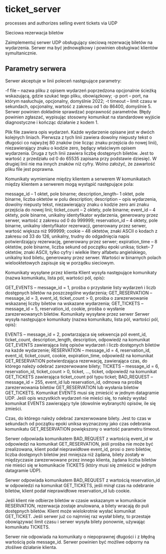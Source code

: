 # ticket_server
processes and authorizes selling event tickets via UDP

Sieciowa rezerwacja biletów

Zaimplementuj serwer UDP obsługujący sieciową rezerwację biletów na wydarzenia. Serwer ma być jednowątkowy i powinien obsługiwać klientów symultanicznie.

## Parametry serwera

Serwer akceptuje w linii poleceń następujące parametry:

-f file – nazwa pliku z opisem wydarzeń poprzedzona opcjonalnie ścieżką wskazującą, gdzie szukać tego pliku, obowiązkowy;
-p port – port, na którym nasłuchuje, opcjonalny, domyślnie 2022;
-t timeout – limit czasu w sekundach, opcjonalny, wartość z zakresu od 1 do 86400, domyślnie 5.
Serwer powinien dokładnie sprawdzać poprawność parametrów. Błędy powinien zgłaszać, wypisując stosowny komunikat na standardowe wyjście diagnostyczne i kończąc działanie z kodem 1.

Plik file zawiera opis wydarzeń. Każde wydarzenie opisane jest w dwóch kolejnych liniach. Pierwsza z tych linii zawiera dowolny niepusty tekst o długości co najwyżej 80 znaków (nie licząc znaku przejścia do nowej linii), niezawierający znaku o kodzie zero, będący właściwym opisem wydarzenia. Druga z tych linii zawiera liczbę dostępnych biletów. Jest to wartość z przedziału od 0 do 65535 zapisana przy podstawie dziesięć. W drugiej linii nie ma innych znaków niż cyfry. Wolno założyć, że zawartość pliku file jest poprawna.

Komunikaty wymieniane między klientem a serwerem
W komunikatach między klientem a serwerem mogą wystąpić następujące pola:

message_id – 1 oktet, pole binarne;
description_length– 1 oktet, pole binarne, liczba oktetów w polu description;
description – opis wydarzenia, dowolny niepusty tekst, niezawierający znaku o kodzie zero ani znaku przejścia do nowej linii;
ticket_count – 2 oktety, pole binarne;
event_id – 4 oktety, pole binarne, unikalny identyfikator wydarzenia, generowany przez serwer, wartość z zakresu od 0 do 999999;
reservation_id – 4 oktety, pole binarne, unikalny identyfikator rezerwacji, generowany przez serwer, wartość większa niż 999999;
cookie – 48 oktetów, znaki ASCII o kodach z zakresu od 33 do 126, unikalny, trudny do odgadnięcia napis potwierdzający rezerwację, generowany przez serwer;
expiration_time – 8 oktetów, pole binarne, liczba sekund od początku epoki uniksa;
ticket– 7 oktetów, znaki ASCII, tylko cyfry i wielkie litery alfabetu angielskiego, unikalny kod biletu, generowany przez serwer.
Wartości w binarnych polach wielooktetowych zapisuje się w porządku sieciowym.

Komunikaty wysyłane przez klienta
Klient wysyła następujące komunikaty (nazwa komunikatu, lista pól, wartości pól, opis):

GET_EVENTS – message_id = 1, prośba o przysłanie listy wydarzeń i liczb dostępnych biletów na poszczególne wydarzenia;
GET_RESERVATION – message_id = 3, event_id, ticket_count > 0, prośba o zarezerwowanie wskazanej liczby biletów na wskazane wydarzenia;
GET_TICKETS – message_id = 5, reservation_id, cookie, prośba o wysłanie zarezerwowanych biletów.
Komunikaty wysyłane przez serwer
Serwer wysyła następujące komunikaty (nazwa komunikatu, lista pól, wartości pól, opis):

EVENTS – message_id = 2, powtarzająca się sekwencja pól event_id, ticket_count, description_length, description, odpowiedź na komunikat GET_EVENTS zawierająca listę opisów wydarzeń i liczb dostępnych biletów na każde wydarzenie;
RESERVATION – message_id = 4, reservation_id, event_id, ticket_count, cookie, expiration_time, odpowiedź na komunikat GET_RESERVATION potwierdzająca rezerwację, zawierająca czas, do którego należy odebrać zarezerwowane bilety;
TICKETS – message_id = 6, reservation_id, ticket_count > 0, ticket, …, ticket, odpowiedź na komunikat GET_TICKETS zawierająca ticket_count pól typu ticket;
BAD_REQUEST – message_id = 255, event_id lub reservation_id, odmowa na prośbę zarezerwowania biletów GET_RESERVATION lub wysłania biletów GET_TICKETS.
Komunikat EVENTS musi się zmieścić w jednym datagramie UDP. Jeśli opis wszystkich wydarzeń nie mieści się, to należy wysłać komunikat EVENTS zawierający tyle (dowolnie wybranych) opisów, ile się zmieści.

Czas, do którego należy odebrać zarezerwowane bilety. Jest to czas w sekundach od początku epoki uniksa wyznaczony jako czas odebrania komunikatu GET_RESERVATION powiększony o wartość parametru timeout.

Serwer odpowiada komunikatem BAD_REQUEST z wartością event_id w odpowiedzi na komunikat GET_RESERVATION, jeśli prośba nie może być zrealizowana, klient podał nieprawidłowe event_id, prosi o zero biletów, liczba dostępnych biletów jest mniejsza niż żądana, bilety zostały w międzyczasie zarezerwowane przez innego klienta, żądana liczba biletów nie mieści się w komunikacie TICKETS (który musi się zmieścić w jednym datagramie UDP).

Serwer odpowiada komunikatem BAD_REQUEST z wartością reservation_id w odpowiedzi na komunikat GET_TICKETS, jeśli minął czas na odebranie biletów, klient podał nieprawidłowe reservation_id lub cookie.

Jeśli klient nie odbierze biletów w czasie wskazanym w komunikacie RESERVATION, rezerwacja zostaje anulowana, a bilety wracają do puli dostępnych biletów. Klient może wielokrotnie wysłać komunikat GET_TICKET. Jeśli serwer już co najmniej raz wysłał bilety, to przestaje obowiązywać limit czasu i serwer wysyła bilety ponownie, używając komunikatu TICKETS.

Serwer nie odpowiada na komunikaty o niepoprawnej długości i z błędną wartością pola message_id. Serwer powinien być możliwe odporny na złośliwe działanie klienta.
